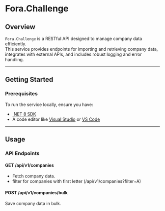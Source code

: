# Fora.Challenge

## Overview

`Fora.Challenge` is a RESTful API designed to manage company data efficiently.  
This service provides endpoints for importing and retrieving company data, integrates with external APIs, and includes robust logging and error handling.

---

## Getting Started

### Prerequisites

To run the service locally, ensure you have:
- [.NET 8 SDK](https://dotnet.microsoft.com/)
- A code editor like [Visual Studio](https://visualstudio.microsoft.com/) or [VS Code](https://code.visualstudio.com/)

---

## Usage

### API Endpoints

#### GET /api/v1/companies
- Fetch company data.
- filter for companies with first letter (/api/v1/companies?filter=A)

#### POST /api/v1/companies/bulk
Save company data in bulk.
